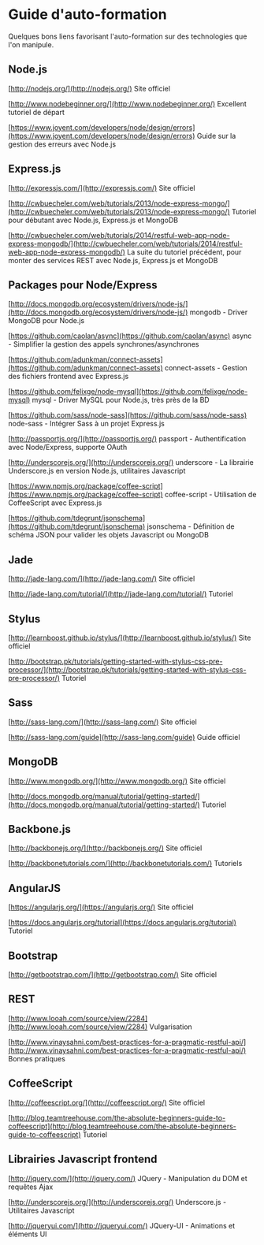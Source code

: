 Guide d'auto-formation
======================

Quelques bons liens favorisant l'auto-formation sur des technologies que l'on
manipule.

Node.js
-------

[http://nodejs.org/](http://nodejs.org/)
Site officiel

[http://www.nodebeginner.org/](http://www.nodebeginner.org/)
Excellent tutoriel de départ

[https://www.joyent.com/developers/node/design/errors](https://www.joyent.com/developers/node/design/errors)
Guide sur la gestion des erreurs avec Node.js

Express.js
----------

[http://expressjs.com/](http://expressjs.com/)
Site officiel

[http://cwbuecheler.com/web/tutorials/2013/node-express-mongo/](http://cwbuecheler.com/web/tutorials/2013/node-express-mongo/)
Tutoriel pour débutant avec Node.js, Express.js et MongoDB

[http://cwbuecheler.com/web/tutorials/2014/restful-web-app-node-express-mongodb/](http://cwbuecheler.com/web/tutorials/2014/restful-web-app-node-express-mongodb/)
La suite du tutoriel précédent, pour monter des services REST avec Node.js, Express.js et MongoDB


Packages pour Node/Express
--------------------------

[http://docs.mongodb.org/ecosystem/drivers/node-js/](http://docs.mongodb.org/ecosystem/drivers/node-js/)
mongodb - Driver MongoDB pour Node.js

[https://github.com/caolan/async](https://github.com/caolan/async)
async - Simplifier la gestion des appels synchrones/asynchrones

[https://github.com/adunkman/connect-assets](https://github.com/adunkman/connect-assets)
connect-assets - Gestion des fichiers frontend avec Express.js

[https://github.com/felixge/node-mysql](https://github.com/felixge/node-mysql)
mysql - Driver MySQL pour Node.js, très près de la BD

[https://github.com/sass/node-sass](https://github.com/sass/node-sass)
node-sass - Intégrer Sass à un projet Express.js

[http://passportjs.org/](http://passportjs.org/)
passport - Authentification avec Node/Express, supporte OAuth

[http://underscorejs.org/](http://underscorejs.org/)
underscore - La librairie Underscore.js en version Node.js, utilitaires Javascript

[https://www.npmjs.org/package/coffee-script](https://www.npmjs.org/package/coffee-script)
coffee-script - Utilisation de CoffeeScript avec Express.js

[https://github.com/tdegrunt/jsonschema](https://github.com/tdegrunt/jsonschema)
jsonschema - Définition de schéma JSON pour valider les objets Javascript ou MongoDB


Jade
----

[http://jade-lang.com/](http://jade-lang.com/)
Site officiel

[http://jade-lang.com/tutorial/](http://jade-lang.com/tutorial/)
Tutoriel


Stylus
------

[http://learnboost.github.io/stylus/](http://learnboost.github.io/stylus/)
Site officiel

[http://bootstrap.pk/tutorials/getting-started-with-stylus-css-pre-processor/](http://bootstrap.pk/tutorials/getting-started-with-stylus-css-pre-processor/)
Tutoriel


Sass
----

[http://sass-lang.com/](http://sass-lang.com/)
Site officiel

[http://sass-lang.com/guide](http://sass-lang.com/guide)
Guide officiel


MongoDB
-------

[http://www.mongodb.org/](http://www.mongodb.org/)
Site officiel

[http://docs.mongodb.org/manual/tutorial/getting-started/](http://docs.mongodb.org/manual/tutorial/getting-started/)
Tutoriel


Backbone.js
-----------

[http://backbonejs.org/](http://backbonejs.org/)
Site officiel

[http://backbonetutorials.com/](http://backbonetutorials.com/)
Tutoriels


AngularJS
---------

[https://angularjs.org/](https://angularjs.org/)
Site officiel

[https://docs.angularjs.org/tutorial](https://docs.angularjs.org/tutorial)
Tutoriel


Bootstrap
---------

[http://getbootstrap.com/](http://getbootstrap.com/)
Site officiel


REST
----

[http://www.looah.com/source/view/2284](http://www.looah.com/source/view/2284)
Vulgarisation

[http://www.vinaysahni.com/best-practices-for-a-pragmatic-restful-api/](http://www.vinaysahni.com/best-practices-for-a-pragmatic-restful-api/)
Bonnes pratiques


CoffeeScript
------------

[http://coffeescript.org/](http://coffeescript.org/)
Site officiel

[http://blog.teamtreehouse.com/the-absolute-beginners-guide-to-coffeescript](http://blog.teamtreehouse.com/the-absolute-beginners-guide-to-coffeescript)
Tutoriel


Librairies Javascript frontend
------------------------------

[http://jquery.com/](http://jquery.com/)
JQuery - Manipulation du DOM et requêtes Ajax

[http://underscorejs.org/](http://underscorejs.org/)
Underscore.js - Utilitaires Javascript

[http://jqueryui.com/](http://jqueryui.com/)
JQuery-UI - Animations et éléments UI
